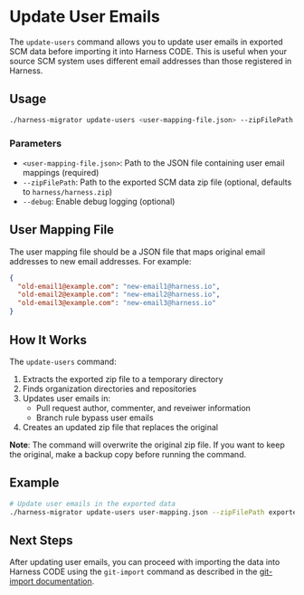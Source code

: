 # Update User Emails

The `update-users` command allows you to update user emails in exported SCM data before importing it into Harness CODE. This is useful when your source SCM system uses different email addresses than those registered in Harness.

## Usage

```bash
./harness-migrator update-users <user-mapping-file.json> --zipFilePath <exported-zip-file>
```

### Parameters

- `<user-mapping-file.json>`: Path to the JSON file containing user email mappings (required)
- `--zipFilePath`: Path to the exported SCM data zip file (optional, defaults to `harness/harness.zip`)
- `--debug`: Enable debug logging (optional)

## User Mapping File

The user mapping file should be a JSON file that maps original email addresses to new email addresses. For example:

```json
{
  "old-email1@example.com": "new-email1@harness.io",
  "old-email2@example.com": "new-email2@harness.io",
  "old-email3@example.com": "new-email3@harness.io"
}
```

## How It Works

The `update-users` command:

1. Extracts the exported zip file to a temporary directory
2. Finds organization directories and repositories
3. Updates user emails in:
   - Pull request author, commenter, and reveiwer information
   - Branch rule bypass user emails
4. Creates an updated zip file that replaces the original

**Note**: The command will overwrite the original zip file. If you want to keep the original, make a backup copy before running the command.

## Example

```bash
# Update user emails in the exported data
./harness-migrator update-users user-mapping.json --zipFilePath exported-data.zip
```

## Next Steps

After updating user emails, you can proceed with importing the data into Harness CODE using the `git-import` command as described in the [git-import documentation](../gitimporter/README.md).
